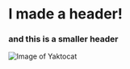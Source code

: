 # I made a header!

### and this is a smaller header
![Image of Yaktocat](https://octodex.github.com/images/yaktocat.png)

